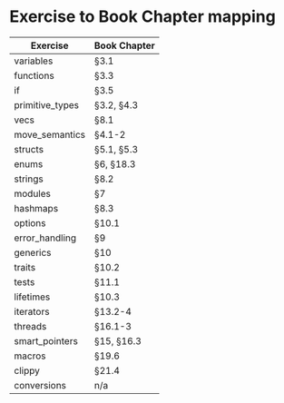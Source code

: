 # Exercise to Book Chapter mapping

| Exercise               | Book Chapter        |
| ---------------------- | ------------------- |
| variables              | §3.1                |v
| functions              | §3.3                |v
| if                     | §3.5                |v
| primitive_types        | §3.2, §4.3          |v
| vecs                   | §8.1                |v
| move_semantics         | §4.1-2              |v
| structs                | §5.1, §5.3          |v
| enums                  | §6, §18.3           |v
| strings                | §8.2                |v
| modules                | §7                  |
| hashmaps               | §8.3                |
| options                | §10.1               |v
| error_handling         | §9                  |
| generics               | §10                 |v
| traits                 | §10.2               |
| tests                  | §11.1               |
| lifetimes              | §10.3               |
| iterators              | §13.2-4             |
| threads                | §16.1-3             |
| smart_pointers         | §15, §16.3          |
| macros                 | §19.6               |
| clippy                 | §21.4               |
| conversions            | n/a                 |
